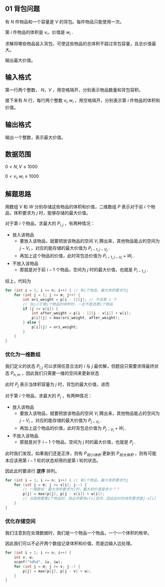 ## 01 背包问题

有 $N$ 件物品和一个容量是 $V$ 的背包。每件物品只能使用一次。

第 $i$ 件物品的体积是 $v_i$，价值是 $w_i$ .

求解将哪些物品装入背包，可使这些物品的总体积不超过背包容量，且总价值最大。

输出最大价值。

## 输入格式

第一行两个整数， $N，V$ ，用空格隔开，分别表示物品数量和背包容积。

接下来有 $N$ 行，每行两个整数 $v_i,w_i$ ，用空格隔开，分别表示第 $i$ 件物品的体积和价值。

## 输出格式

输出一个整数，表示最大价值。

## 数据范围

$0< N,V\le 1000$

$0<v_i,w_i\le 1000$

## 解题思路

用数组 $V$ 和 $W$ 分别存储这些物品的体积和价值，二维数组 $P$ 表示对于前 $i$ 个物品，体积要求为 $j$ 时，能够存储的最大价值。

对于第 $i$ 个物品，求最大的 $P_{i,j}$ ，有两种情况：

- 放入该物品
  - 要放入该物品，就要把放该物品的空间 $V_i$ 腾出来，其他物品能占的空间为 $j-V_i$ ，对应的能存储的最大价值为 $P_{i-1,j-V_i}$ . 
  - 再加上这个物品的价值，此时背包总价值为 $P_{i-1,j-V_i}+W_i$ .
- 不放入该物品
  - 那就是对于前 $i-1$ 个物品，空间为 $j$ 时的最大价值，也就是 $P_{i-1,j}$ .

综上，代码为

```cpp
for (int i = 1; i <= n; i++) { // 有i个物品，最大体积要求为j
    for (int j = 1; j <= m; j++) {
        int ori_weight = p[i - 1][j]; // 不选第 i 个
        // 当j小于第i个物品的体积时，一定不能选第i个物品
        if (j >= v[i]) {
            int after_weight = p[i - 1][j - v[i]] + w[i];
            p[i][j] = max(ori_weight, after_weight);
        } else {
            p[i][j] = ori_weight;
        }
    }
}
```

### 优化为一维数组

我们定义的状态 $P_{i,j}$ 可以求得任意合法的 $i$ 与 $j$ 最优解，但题目只需要求得最终状态 $P_{n,m}$ ，因此我们只需要一维的空间来更新状态

此时 $P_j$ 表示当体积容量为 $j$ 时，背包的最大价值，进而

对于第 $i$ 个物品，求最大的 $P_{j}$ ，有两种情况：

- 放入该物品
  - 要放入该物品，就要把放该物品的空间 $V_i$ 腾出来，其他物品能占的空间为 $j-V_i$ ，对应的能存储的最大价值为 $P_{j-V_i}$ . 
  - 再加上这个物品的价值，此时背包总价值为 $P_{j-V_i}+W_i$ .
- 不放入该物品
  - 那就是对于 $i-1$ 个物品，空间为 $j$ 时的最大价值，也就是 $P_{j}$ .
  
此时我们发现，如果我们还是正序，则有 $P_{较小体积}$ 更新到 $P_{较大体积}$ ，则有可能本应该用第 $i-1$ 轮的状态却用的是第 $i$ 轮的状态。

因此此时要进行 **逆序** 排列。

```cpp
for (int i = 1; i <= n; i++) { // 有i个物品，最大体积要求为j
    for (int j = m; j >= v[i]; j--) {
        // 一维数组：最大体积要求为j时，最大的价值是多少？？
        p[j] = max(p[j], p[j - v[i]] + w[i]); 
        // 当我想要第i个物品时，我必须要有v[i]空间，因此此时的体积要求是j-v[i]
    }
}
```

### 优化存储空间

我们注意到在处理数据时，我们是一个物品一个物品，一个一个体积的枚举。

因此我们可以不必开两个数组记录体积和价值，而是边输入边处理。

```cpp
for (int i = 1; i <= n; i++) {
    int v, w;
    scanf("%d%d", &v, &w);
    for (int j = m; j >= v; j--) {
        p[j] = max(p[j], p[j - v] + w);
    }
}
```

